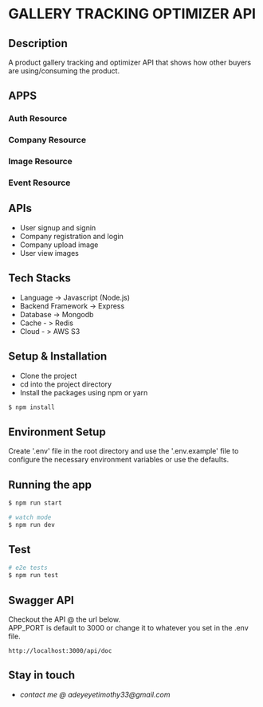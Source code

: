 # GALLERY TRACKING OPTIMIZER API

## Description

A product gallery tracking and optimizer API that shows how other buyers are using/consuming the product.

## APPS

### Auth Resource
### Company Resource
### Image Resource
### Event Resource

## APIs

- User signup and signin
- Company registration and login
- Company upload image
- User view images

## Tech Stacks

- Language -> Javascript (Node.js)
- Backend Framework -> Express
- Database -> Mongodb
- Cache - > Redis
- Cloud - > AWS S3

## Setup & Installation
- Clone the project
- cd into the project directory
- Install the packages using npm or yarn
```bash
$ npm install
```

## Environment Setup

Create '.env' file in the root directory and use the '.env.example' file to configure the necessary environment variables or use the defaults.

## Running the app

```bash
$ npm run start

# watch mode
$ npm run dev
```

## Test

```bash
# e2e tests
$ npm run test
```

## Swagger API
Checkout the API @ the url below.  
APP_PORT is default to 3000 or change it to whatever you set in the .env file.

```
http://localhost:3000/api/doc
```

## Stay in touch

- _contact me @ adeyeyetimothy33@gmail.com_
